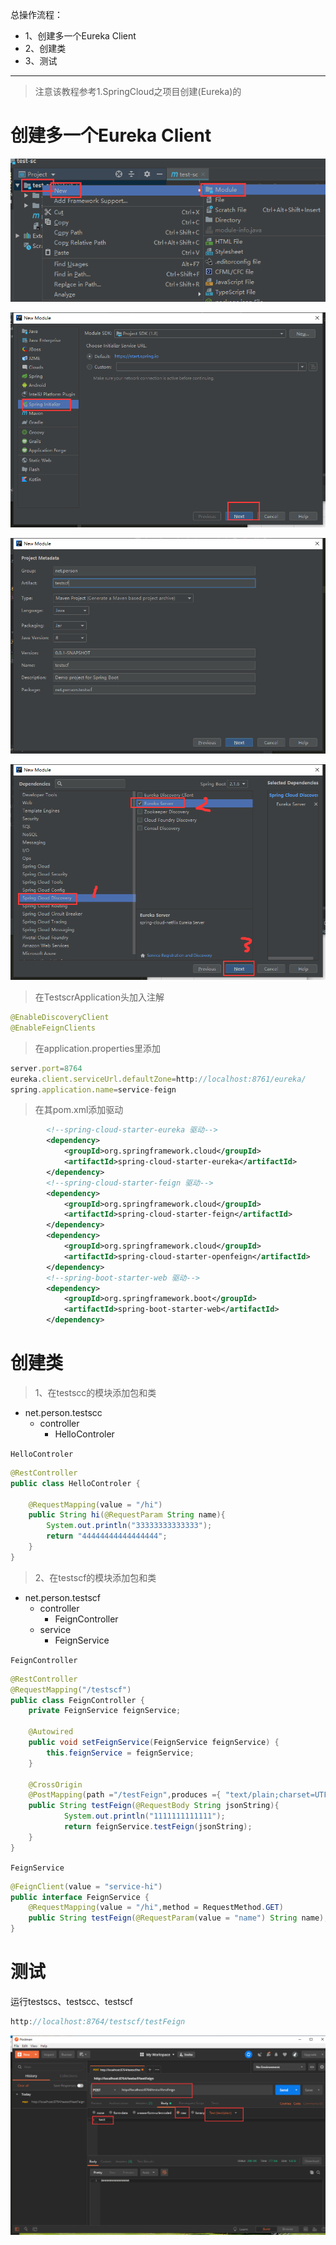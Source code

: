 总操作流程：
- 1、创建多一个Eureka Client
- 2、创建类
- 3、测试

***

> 注意该教程参考1.SpringCloud之项目创建(Eureka)的

# 创建多一个Eureka Client

![](image/1-3.png)

![](image/1-4.png)

![](image/3-1.png)

![](image/1-6.png)

> 在TestscrApplication头加入注解

```java
@EnableDiscoveryClient
@EnableFeignClients
```

> 在application.properties里添加

```js
server.port=8764
eureka.client.serviceUrl.defaultZone=http://localhost:8761/eureka/
spring.application.name=service-feign
```

>在其pom.xml添加驱动

```xml
        <!--spring-cloud-starter-eureka 驱动-->
        <dependency>
            <groupId>org.springframework.cloud</groupId>
            <artifactId>spring-cloud-starter-eureka</artifactId>
        </dependency>
        <!--spring-cloud-starter-feign 驱动-->
        <dependency>
            <groupId>org.springframework.cloud</groupId>
            <artifactId>spring-cloud-starter-feign</artifactId>
        </dependency>
        <dependency>
            <groupId>org.springframework.cloud</groupId>
            <artifactId>spring-cloud-starter-openfeign</artifactId>
        </dependency>
        <!--spring-boot-starter-web 驱动-->
        <dependency>
            <groupId>org.springframework.boot</groupId>
            <artifactId>spring-boot-starter-web</artifactId>
        </dependency>
```


# 创建类

> 1、在testscc的模块添加包和类

- net.person.testscc
    - controller
        - HelloControler


`HelloControler`

```java
@RestController
public class HelloControler {

    @RequestMapping(value = "/hi")
    public String hi(@RequestParam String name){
        System.out.println("33333333333333");
        return "44444444444444444";
    }
}
```

> 2、在testscf的模块添加包和类

- net.person.testscf
    - controller
        - FeignController
    - service
        - FeignService

`FeignController`
```java
@RestController
@RequestMapping("/testscf")
public class FeignController {
    private FeignService feignService;

    @Autowired
    public void setFeignService(FeignService feignService) {
        this.feignService = feignService;
    }

    @CrossOrigin
    @PostMapping(path ="/testFeign",produces ={ "text/plain;charset=UTF-8" })
    public String testFeign(@RequestBody String jsonString){
            System.out.println("1111111111111");
            return feignService.testFeign(jsonString);
    }
}
```

`FeignService`
```java
@FeignClient(value = "service-hi")
public interface FeignService {
    @RequestMapping(value = "/hi",method = RequestMethod.GET)
    public String testFeign(@RequestParam(value = "name") String name);
}

```

# 测试

运行testscs、testscc、testscf

```js
http://localhost:8764/testscf/testFeign
```

![](image/3-2.png)
